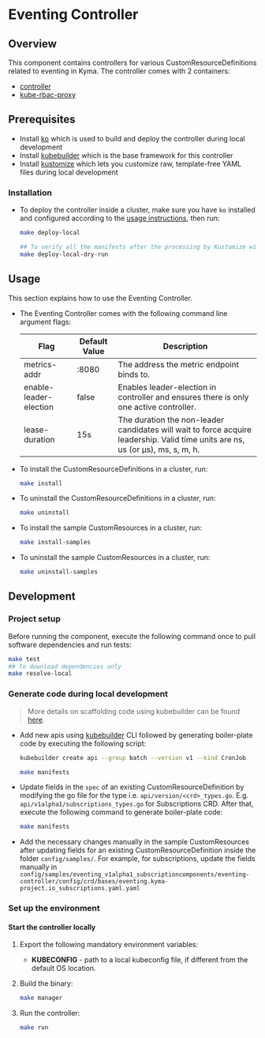 # Eventing Controller

## Overview

This component contains controllers for various CustomResourceDefinitions related to eventing in Kyma. The controller comes with 2 containers:
- [controller](https://github.com/kubernetes-sigs/controller-runtime)
- [kube-rbac-proxy](https://github.com/brancz/kube-rbac-proxy)


## Prerequisites
- Install [ko](https://github.com/google/ko) which is used to build and deploy the controller during local development
- Install [kubebuilder](https://github.com/kubernetes-sigs/kubebuilder) which is the base framework for this controller
- Install [kustomize](https://github.com/kubernetes-sigs/kustomize) which lets you customize raw, template-free YAML files during local development

### Installation

- To deploy the controller inside a cluster, make sure you have `ko` installed and configured according to the [usage instructions](https://github.com/google/ko#usage), then run:

    ```sh
    make deploy-local

    ## To verify all the manifests after the processing by Kustomize without applying to the cluster use make target deploy-local-dry-run    
    make deploy-local-dry-run
    ```

## Usage 

This section explains how to use the Eventing Controller.

- The Eventing Controller comes with the following command line argument flags:

    | Flag    | Default Value | Description                                                                                   |
    | ----------------------- | ------------- |---------------------------------------------------------------------------------------------- |
    | metrics-addr            | :8080          | The address the metric endpoint binds to.
    | enable-leader-election            | false          | Enables leader-election in controller and ensures there is only one active controller. 
    | lease-duration            | 15s          | The duration the non-leader candidates will wait to force acquire leadership. Valid time units are ns, us (or µs), ms, s, m, h. 

- To install the CustomResourceDefinitions in a cluster, run:

    ```sh
    make install
    ```

- To uninstall the CustomResourceDefinitions in a cluster, run:

    ```sh
    make uninstall
    ```

- To install the sample CustomResources in a cluster, run:

    ```sh
    make install-samples
    ```

- To uninstall the sample CustomResources in a cluster, run:

    ```sh
    make uninstall-samples
    ```

## Development

### Project setup

Before running the component, execute the following command once to pull software dependencies and run tests:

```sh
make test
## To download dependencies only
make resolve-local 
```

### Generate code during local development

> More details on scaffolding code using kubebuilder can be found [here](https://github.com/kubernetes-sigs/kubebuilder/blob/master/designs/simplified-scaffolding.md). 

- Add new apis using [kubebuilder](https://github.com/kubernetes-sigs/kubebuilder) CLI followed by generating boiler-plate code by executing the following script:

    ```sh
    kubebuilder create api --group batch --version v1 --kind CronJob

    make manifests
    ```

- Update fields in the `spec` of an existing CustomResourceDefinition by modifying the go file for the type i.e. `api/version/<crd>_types.go`. E.g. `api/v1alpha1/subscriptions_types.go` for Subscriptions CRD. After that, execute the following command to generate boiler-plate code:

    ```sh
    make manifests
    ```

- Add the necessary changes manually in the sample CustomResources after updating fields for an existing CustomResourceDefinition inside the folder `config/samples/`. For example, for subscriptions, update the fields manually in `config/samples/eventing_v1alpha1_subscriptioncomponents/eventing-controller/config/crd/bases/eventing.kyma-project.io_subscriptions.yaml.yaml`

### Set up the environment

#### Start the controller locally

1. Export the following mandatory environment variables:

    * **KUBECONFIG** - path to a local kubeconfig file, if different from the default OS location.

2. Build the binary:

    ```sh
    make manager
    ```

3. Run the controller:

    ```sh
    make run
    ```
